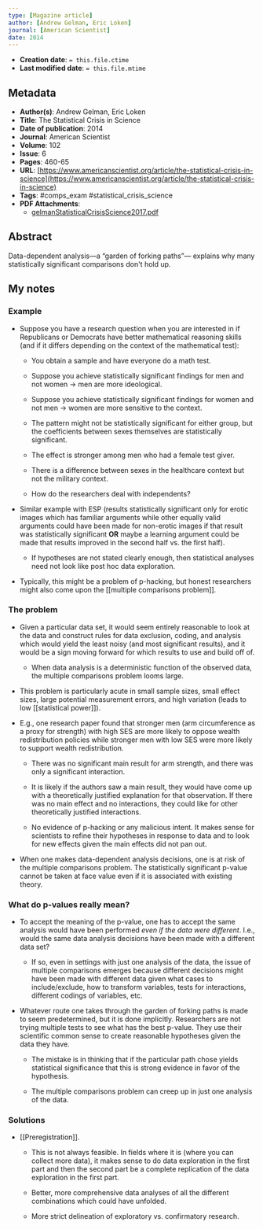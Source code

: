 ```yaml
---
type: [Magazine article]
author: [Andrew Gelman, Eric Loken]
journal: [American Scientist]
date: 2014
---
```


* **Creation date**: `= this.file.ctime`
* **Last modified date**: `= this.file.mtime`

## Metadata

* **Author(s)**: Andrew Gelman, Eric Loken
* **Title**: The Statistical Crisis in Science
* **Date of publication**: 2014
* **Journal**: American Scientist
* **Volume**: 102
* **Issue**: 6
* **Pages**: 460-65
* **URL**: [https://www.americanscientist.org/article/the-statistical-crisis-in-science](https://www.americanscientist.org/article/the-statistical-crisis-in-science)
* **Tags**: #comps_exam #statistical_crisis_science
* **PDF Attachments**:
  * [gelmanStatisticalCrisisScience2017.pdf](zotero://open-pdf/library/items/2QAVK278)

## Abstract

Data-dependent analysis—a “garden of forking paths”— explains why many statistically significant comparisons don't hold up.

## My notes

### Example

* Suppose you have a research question when you are interested in if Republicans or Democrats have better mathematical reasoning skills (and if it differs depending on the context of the mathematical test):
  
	* You obtain a sample and have everyone do a math test.
	  
	* Suppose you achieve statistically significant findings for men and not women -> men are more ideological.
	  
	* Suppose you achieve statistically significant findings for women and not men -> women are more sensitive to the context.
	  
	* The pattern might not be statistically significant for either group, but the coefficients between sexes themselves are statistically significant.
	  
	* The effect is stronger among men who had a female test giver.
	
	* There is a difference between sexes in the healthcare context but not the military context.
	
	* How do the researchers deal with independents?

* Similar example with ESP (results statistically significant only for erotic images which has familiar arguments while other equally valid arguments could have been made for non-erotic images if that result was statistically significant **OR** maybe a learning argument could be made that results improved in the second half vs. the first half).
  
	* If hypotheses are not stated clearly enough, then statistical analyses need not look like post hoc data exploration.

* Typically, this might be a problem of p-hacking, but honest researchers might also come upon the [[multiple comparisons problem]].

### The problem

* Given a particular data set, it would seem entirely reasonable to look at the data and construct rules for data exclusion, coding, and analysis which would yield the least noisy (and most significant results), and it would be a sign moving forward for which results to use and build off of.
  
	* When data analysis is a deterministic function of the observed data, the multiple comparisons problem looms large. 
  
* This problem is particularly acute in small sample sizes, small effect sizes, large potential measurement errors, and high variation (leads to low [[statistical power]]).
  
* E.g., one research paper found that stronger men (arm circumference as a proxy for strength) with high SES are more likely to oppose wealth redistribution policies while stronger men with low SES were more likely to support wealth redistribution.
  
	* There was no significant main result for arm strength, and there was only a significant interaction.
	  
	* It is likely if the authors saw a main result, they would have come up with a theoretically justified explanation for that observation. If there was no main effect and no interactions, they could like for other theoretically justified interactions.
	  
	* No evidence of p-hacking or any malicious intent. It makes sense for scientists to refine their hypotheses in response to data and to look for new effects given the main effects did not pan out.
	  
* When one makes data-dependent analysis decisions, one is at risk of the multiple comparisons problem. The statistically significant p-value cannot be taken at face value even if it is associated with existing theory.

### What do p-values really mean?

* To accept the meaning of the p-value, one has to accept the same analysis would have been performed *even if the data were different*. I.e., would the same data analysis decisions have been made with a different data set?
  
	* If so, even in settings with just one analysis of the data, the issue of multiple comparisons emerges because different decisions might have been made with different data given what cases to include/exclude, how to transform variables, tests for interactions, different codings of variables, etc.
  
* Whatever route one takes through the garden of forking paths is made to seem predetermined, but it is done implicitly. Researchers are not trying multiple tests to see what has the best p-value. They use their scientific common sense to create reasonable hypotheses given the data they have.
  
	* The mistake is in thinking that if the particular path chose yields statistical significance that this is strong evidence in favor of the hypothesis.
	  
	* The multiple comparisons problem can creep up in just one analysis of the data.

### Solutions

* [[Preregistration]].
  
	* This is not always feasible. In fields where it is (where you can collect more data), it makes sense to do data exploration in the first part and then the second part be a complete replication of the data exploration in the first part.
	  
	* Better, more comprehensive data analyses of all the different combinations which could have unfolded.
	  
	* More strict delineation of exploratory vs. confirmatory research.